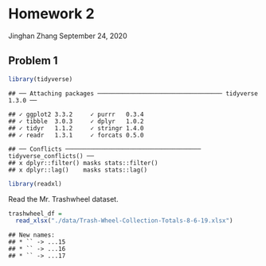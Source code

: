 Homework 2
================
Jinghan Zhang
September 24, 2020

## Problem 1

``` r
library(tidyverse)
```

    ## ── Attaching packages ─────────────────────────────────── tidyverse 1.3.0 ──

    ## ✓ ggplot2 3.3.2     ✓ purrr   0.3.4
    ## ✓ tibble  3.0.3     ✓ dplyr   1.0.2
    ## ✓ tidyr   1.1.2     ✓ stringr 1.4.0
    ## ✓ readr   1.3.1     ✓ forcats 0.5.0

    ## ── Conflicts ────────────────────────────────────── tidyverse_conflicts() ──
    ## x dplyr::filter() masks stats::filter()
    ## x dplyr::lag()    masks stats::lag()

``` r
library(readxl)
```

Read the Mr. Trashwheel dataset.

``` r
trashwheel_df =
  read_xlsx("./data/Trash-Wheel-Collection-Totals-8-6-19.xlsx")
```

    ## New names:
    ## * `` -> ...15
    ## * `` -> ...16
    ## * `` -> ...17
